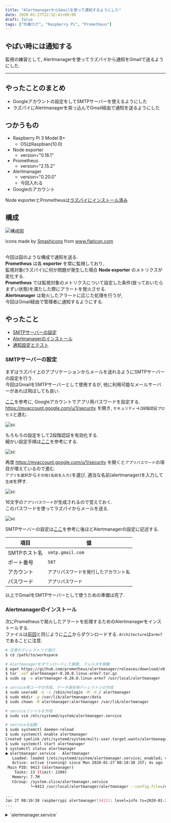 ```yaml
---
title: "AlertmanagerからGmailを使って通知するようにした"
date: 2020-01-27T22:52:41+09:00
draft: false
tags: ["作業ログ", "Raspberry Pi", "Prometheus"]
---
```


## やばい時には通知する
監視の練習として, Alertmanagerを使ってラズパイから通知をGmailで送るようにした.  

<!--more-->
---

## やったことのまとめ

- Googleアカウントの設定をしてSMTPサーバーを使えるようにした
- ラズパイにAlertmanagerを突っ込んでGmail経由で通知を送るようにした

## つかうもの

- Raspberry Pi 3 Model B+
    - OSはRaspbian(10.0)
- Node exporter
    - version="0.18.1"
- Prometheus
    - version="2.15.2"
- Alertmanager
    - version="0.20.0"
    - 今回入れる
- Googleのアカウント

Node exporterとPrometheusは[ラズパイにインストール済み](https://uzimihsr.github.io/post/2020-01-15-prometheus-grafana-raspberry-pi/)  

## 構成

![構成図](/images/2020-01-27-component.png)  
<div>Icons made by <a href="https://www.flaticon.com/authors/smashicons" title="Smashicons">Smashicons</a> from <a href="https://www.flaticon.com/" title="Flaticon">www.flaticon.com</a></div>
<br>

今回は図のような構成で通知を送る.  
**Prometheus** は各 **exporter** を常に監視しており,  
監視対象(ラズパイ)に何か問題が発生した場合 **Node exporter** のメトリクスが変化する.  
**Prometheus** では監視対象のメトリクスについて設定した条件(放っておいたらまずい状態)を満たした際にアラートを発火させる.  
**Alertmanager** は発火したアラートに応じた処理を行うが,  
今回はGmail経由で管理者に通知するようにする.  

## やったこと

- [SMTPサーバーの設定](#smtpサーバーの設定)
- [Alertmanagerのインストール](#alertmanagerのインストール)
- [通知設定とテスト](#通知設定とテスト)

### SMTPサーバーの設定

まずはラズパイ上のアプリケーションからメールを送れるようにSMTPサーバーの設定を行う.  
今回はGmailをSMTPサーバーとして使用するが, 他に利用可能なメールサーバーがあれば飛ばしても良い.  

[ここ](https://support.google.com/mail/answer/185833)を参考に, Googleアカウントでアプリ用パスワードを設定する.  
https://myaccount.google.com/u/1/security を開き, `セキュリティ`->`2段階認証プロセス`と進む.  

![sc](/images/2020-01-27-sc01.png)  

もろもろの設定をして2段階認証を有効化する.  
細かい設定手順は[ここ](https://support.google.com/accounts/answer/185839)を参考にする.  

![sc](/images/2020-01-27-sc02.png)  

再度 https://myaccount.google.com/u/1/security を開くと`アプリパスワード`の項目が増えているので進む.  
`アプリを選択`から`その他(名前を入力)`を選び, 適当な名前(alertmanager)を入力して`生成`を押す.  

![sc](/images/2020-01-27-sc03.png)  

16文字の`アプリパスワード`が生成されるので覚えておく.  
このパスワードを使ってラズパイからメールを送る.  

![sc](/images/2020-01-27-sc04.png)  

SMTPサーバーの設定は[ここ](https://support.google.com/a/answer/176600)を参考に後ほどAlertmanagerの設定に記述する.  

|項目|値|
|---|---|
|SMTPホスト名|`smtp.gmail.com`|
|ポート番号|`587`|
|アカウント|`アプリパスワードを発行したアカウント名`|
|パスワード|`アプリパスワード`|

以上でGmailをSMTPサーバーとして使うための準備は完了.  

### Alertmanagerのインストール

次にPrometheusで発火したアラートを処理するためのAlertmanagerをインストールする.  
ファイルは[前回](https://uzimihsr.github.io/post/2020-01-15-prometheus-grafana-raspberry-pi/)と同じように[ここ](https://prometheus.io/download/#alertmanager)からダウンロードする. `Architecture`は`armv7`であることに注意.  

```bash
# 任意のディレクトリで実行
$ cd /path/to/workspace

# Alertmanagerをダウンロードして展開, フォルダを移動
$ wget https://github.com/prometheus/alertmanager/releases/download/v0.20.0/alertmanager-0.20.0.linux-armv7.tar.gz
$ tar -xzf alertmanager-0.20.0.linux-armv7.tar.gz
$ sudo cp -a alertmanager-0.20.0.linux-armv7 /usr/local/alertmanager

# service用ユーザの作成, データ保存用ディレクトリの作成
$ sudo useradd -U -s /sbin/nologin -M -d / alertmanager
$ sudo mkdir -p /var/lib/alertmanager/data
$ sudo chown -R alertmanager:alertmanager /var/lib/alertmanager

# serviceファイルを作成
$ sudo vim /etc/systemd/system/alertmanager.service

# serviceを起動
$ sudo systemctl daemon-reload
$ sudo systemctl enable alertmanager
Created symlink /etc/systemd/system/multi-user.target.wants/alertmanager.service → /etc/systemd/system/alertmanager.service.
$ sudo systemctl start alertmanager
$ systemctl status alertmanager
● alertmanager.service - Alertmanager
   Loaded: loaded (/etc/systemd/system/alertmanager.service; enabled; vendor preset: enabled)
   Active: active (running) since Mon 2020-01-27 00:10:38 JST; 4s ago
 Main PID: 9413 (alertmanager)
    Tasks: 13 (limit: 2200)
   Memory: 7.7M
   CGroup: /system.slice/alertmanager.service
           └─9413 /usr/local/alertmanager/alertmanager --config.file=/usr/local/alertmanager/alertmanager.yml --storage.path=/var/lib/alertmanager/data

...
Jan 27 00:10:38 raspberrypi alertmanager[9413]: level=info ts=2020-01-26T15:10:38.829Z caller=main.go:497 msg=Listening address=:9093
...
```

<details><summary>`alertmanager.service`</summary><div>
```service
[Unit]
Description=Alertmanager

[Service]
User=alertmanager
ExecStart=/usr/local/alertmanager/alertmanager \
  --config.file=/usr/local/alertmanager/alertmanager.yml \
  --storage.path=/var/lib/alertmanager/data

[Install]
WantedBy=multi-user.target
```
</div></details>

`<ラズパイのIP>:9093`をブラウザで開くとAlertmanagerのUI画面が表示される.  
(ラズパイのブラウザで開く場合は`localhost:9093`)  

![AlertmanagerのUI画面](/images/2020-01-27-sc05.png)  

これでAlertmanagerのインストールと起動ができた.  

### 通知設定とテスト

次にPrometheusでアラートを発生させるための設定を行う.  
アラートルールの設定ファイル`rules.yml`で監視対象がダウンしたときに発火するInstanceDownアラートを定義し,  
`prometheus.yml`でこれを参照するよう設定する.  

```bash
# アラートの条件を記述するファイルを作成
$ vim /usr/local/prometheus/rules.yml

# prometheusの設定ファイルを修正
$ vim /usr/local/prometheus/prometheus.yml

# prometheusのserviceを再起動
$ sudo systemctl restart prometheus
```

<details><summary>`rules.yml`</summary><div>
```yml
groups:
  - name: instance
    rules:
    - alert: InstanceDown
      expr: up == 0       # 監視対象のupが0(down)になり
      for: 1m             # かつその状態が1分以上続くと発火
```
</div></details>

<details><summary>`prometheus.yml`</summary><div>
```yml
global:
  scrape_interval:     15s
  evaluation_interval: 15s
rule_files:
  - rules.yml # アラート設定を読み込む
alerting:
  alertmanagers:
    - static_configs:
      - targets: ['localhost:9093'] # 9093番ポートで起動しているAlertmanagerにアラートを送る
scrape_configs:
  - job_name: 'prometheus'
    static_configs:
    - targets: ['localhost:9090']
  - job_name: 'node'
    static_configs:
    - targets: ['localhost:9100']
```
</div></details>

この時点で`<ラズパイのIP>:9090`をブラウザで開き, `Alerts`を選択するとアラート設定が有効になっていることがわかる.  

![PrometheusのUI画面](/images/2020-01-27-sc06.png)  

ここで試しに監視対象のNode exporterを止めてアラートを発火させてみる.  

```bash
# Node exporterのサービスを止める
$ sudo systemctl stop node_exporter

# アラートの動作確認(発火)が完了した後で再度サービスを起動する
$ sudo systemctl start node_exporter
```

`rules.yml`で定義したとおり,  
監視対象(Node exporter)がダウンして1分経つとアラートが発火する.  

![Prometheusのアラートが発火](/images/2020-01-27-sc07.png)  

また, PrometheusからAlertmanagerにアラートが飛んできていることが確認できる.  

![Alertmanagerの画面](/images/2020-01-27-sc08.png)  

以上でPrometheusのアラート設定は完了.  

次にAlertmanagerでアラートを処理する設定を行う.  
Alertmanagerの設定ファイル`alertmanager.yaml`を修正し,  
アラートが飛んできた際の処理を設定する.  
メール設定の部分に[SMTPサーバーの設定](#smtpサーバーの設定)で確認した項目を書き込む.  
設定の書き方は[ここ](https://prometheus.io/docs/alerting/configuration/#email_config)を参考にする.  

```bash
# Alertmanagerの設定ファイルを編集
$ vim /usr/local/alertmanager/alertmanager.yml

# サービスを再起動
$ sudo systemctl restart alertmanager
```

<details><summary>`alertmanager.yml`</summary><div>
```yml
global:
  resolve_timeout: 5m
  smtp_smarthost: 'smtp.gmail.com:587'   # SMTPサーバーのホスト名
  smtp_from: 'xxxxxxxxx@gmail.com'       # 先程設定したアカウントのメールアドレスを送信元に設定
  smtp_auth_username: 'xxxxxxxxx'        # アカウント名
  smtp_auth_password: 'wwwwwwwwwwwwwwww' # アプリパスワード
route:
  group_by: ['alertname']
  group_wait: 10s
  group_interval: 10s
  repeat_interval: 1h
  receiver: alert-email
receivers:
  - name: alert-email
    email_configs:
      - to: 'yyyyyyyyy@gmail.com'    # 通知を受け取るメールアドレスを設定
```
</div></details>

以上でAlertmanagerからGmail経由で通知メールを送る設定は完了.  

動作確認のため, 先程と同様にNode exporterを再度落としてみる.  

```bash
# Node exporterのサービスを止める
$ sudo systemctl stop node_exporter

# アラートの動作確認(発火)が完了したら再度サービスを起動する
$ sudo systemctl start node_exporter
```

宛先に指定したメールアドレス(`yyyyyyyyy@gmail.com`)の受信トレイを確認すると,  
アラートメールが送信されていることがわかる.  

![届いたメール](/images/2020-01-27-sc09.png)  

やったぜ.  
これでPrometheusのアラートをGmail経由で通知できるようになった.  

## おわり
以上でラズパイ監視のアラートを通知できるようになった.  
いよいよ監視っぽくなってきた...  

## おまけ
かわいいちゃんちゃんこを着るそとちゃん(嫌すぎて2秒で脱いだ)  
![そとちゃん](/images/2020-01-27-sotochan.jpg)  
